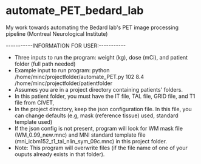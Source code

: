 # automate_PET_bedard_lab
My work towards automating the Bedard lab's PET image processing pipeline (Montreal Neurological Institute)

-----------INFORMATION FOR USER:----------- 
- Three inputs to run the program: weight (kg), dose (mCi), and patient folder (full path needed)
- Example input to run program: python /home/minc/projectfolder/automate_PET.py 102 8.4 /home/minc/projectfolder/patientfolder
- Assumes you are in a project directory containing patients' folders.
- In this patient folder, you must have the IT file, TAL file, GRID file, and T1 file from CIVET,
- In the project directory, keep the json configuration file. In this file, you can change defaults (e.g, mask (reference tissue) used, standard template used) 
- If the json config is not present, program will look for WM mask file (WM_0.99_new.mnc) and MNI standard template file (mni_icbm152_t1_tal_nlin_sym_09c.mnc) in this project folder.
- Note: This program will overwrite files (if the file name of one of your ouputs already exists in that folder).   
